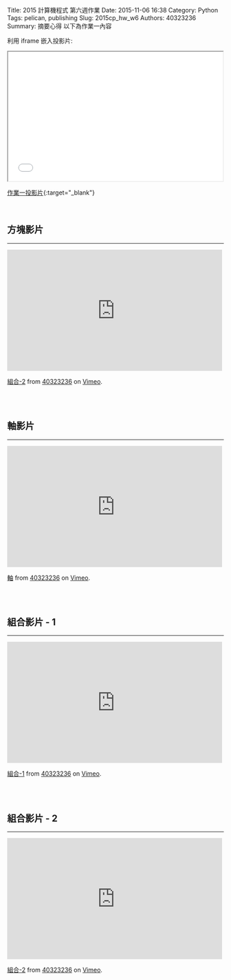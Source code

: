 Title: 2015 計算機程式 第六週作業
Date: 2015-11-06 16:38
Category: Python
Tags: pelican, publishing
Slug: 2015cp_hw_w6
Authors: 40323236
Summary: 摘要心得
以下為作業一內容

利用 iframe 嵌入投影片:

<iframe src="40323236_cp_w5.html" width="500" height="300"></iframe>

[作業一投影片](40323236_cp_w5.html){:target="_blank"}

<br>
<h2>方塊影片</h2>
<hr>
<iframe src="https://player.vimeo.com/video/144849249" width="500" height="281" frameborder="0" webkitallowfullscreen mozallowfullscreen allowfullscreen></iframe> <p><a href="https://vimeo.com/144849249">組合-2</a> from <a href="https://vimeo.com/user45556148">40323236</a> on <a href="https://vimeo.com">Vimeo</a>.</p>
<br>
<br>
<h2>軸影片</h2>
<hr>
<iframe src="https://player.vimeo.com/video/144849252" width="500" height="281" frameborder="0" webkitallowfullscreen mozallowfullscreen allowfullscreen></iframe> <p><a href="https://vimeo.com/144849252">軸</a> from <a href="https://vimeo.com/user45556148">40323236</a> on <a href="https://vimeo.com">Vimeo</a>.</p>
<br>
<br>
<h2>組合影片 - 1</h2>
<hr>
<iframe src="https://player.vimeo.com/video/144854650" width="500" height="281" frameborder="0" webkitallowfullscreen mozallowfullscreen allowfullscreen></iframe> <p><a href="https://vimeo.com/144854650">組合-1</a> from <a href="https://vimeo.com/user45556148">40323236</a> on <a href="https://vimeo.com">Vimeo</a>.</p>
<br>
<br>
<h2>組合影片 - 2</h2>
<hr>
<iframe src="https://player.vimeo.com/video/144849249" width="500" height="281" frameborder="0" webkitallowfullscreen mozallowfullscreen allowfullscreen></iframe> <p><a href="https://vimeo.com/144849249">組合-2</a> from <a href="https://vimeo.com/user45556148">40323236</a> on <a href="https://vimeo.com">Vimeo</a>.</p>
<br>